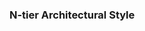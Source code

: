 ### N-tier Architectural Style

<panel type="seamless" header="%%-----------------------------------------%%">
  <include src="./index.md#main" />
</panel>
